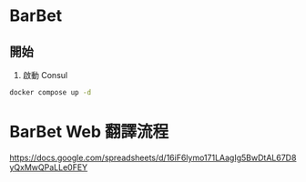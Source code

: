 # BarBet

## 開始

1. 啟動 Consul
```sh
docker compose up -d
```

# BarBet Web 翻譯流程

https://docs.google.com/spreadsheets/d/16iF6lymo171LAagIg5BwDtAL67D8yQxMwQPaLLe0FEY
